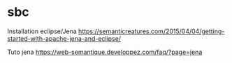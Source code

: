 # sbc


Installation eclipse/Jena
https://semanticreatures.com/2015/04/04/getting-started-with-apache-jena-and-eclipse/


Tuto jena
https://web-semantique.developpez.com/faq/?page=jena
